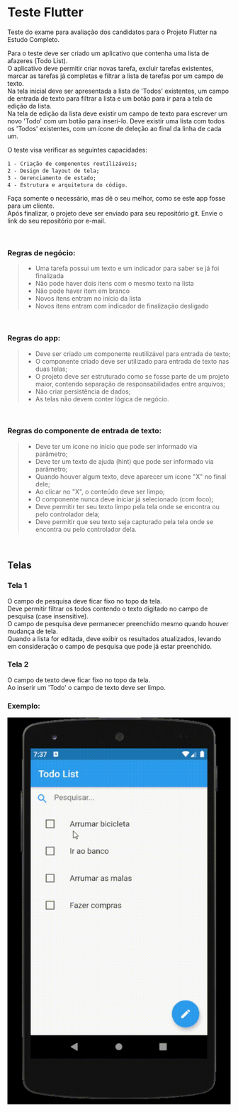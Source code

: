 # Teste Flutter

Teste do exame para avaliação dos candidatos para o Projeto Flutter na Estudo Completo.

Para o teste deve ser criado um aplicativo que contenha uma lista de afazeres (Todo List).<br>
O aplicativo deve permitir criar novas tarefa, excluir tarefas existentes, marcar as tarefas já completas e filtrar a lista de tarefas por um campo de texto.<br>
Na tela inicial deve ser apresentada a lista de 'Todos' existentes, um campo de entrada de texto para filtrar a lista e um botão para ir para a tela de edição da lista.<br>
Na tela de edição da lista deve existir um campo de texto para escrever um novo 'Todo' com um botão para inserí-lo. Deve existir uma lista com todos os 'Todos' existentes, com um ícone de deleção ao final da linha de cada um.

O teste visa verificar as seguintes capacidades:

    1 - Criação de componentes reutilizáveis;
    2 - Design de layout de tela;
    3 - Gerenciamento de estado;
    4 - Estrutura e arquitetura do código.

    
Faça somente o necessário, mas dê o seu melhor, como se este app fosse para um cliente.<br>
Após finalizar, o projeto deve ser enviado para seu repositório git. Envie o link do seu repositório por e-mail.<br>


<br> 

### Regras de negócio:
> - Uma tarefa possui um texto e um indicador para saber se já foi finalizada<br>
> - Não pode haver dois itens com o mesmo texto na lista<br>
> - Não pode haver item em branco<br>
> - Novos itens entram no início da lista<br>
> - Novos itens entram com indicador de finalização desligado

<br>

### Regras do app:

> - Deve ser criado um componente reutilizável para entrada de texto;<br>
> - O componente criado deve ser utilizado para entrada de texto nas duas telas;<br>
> - O projeto deve ser estruturado como se fosse parte de um projeto maior, contendo separação de responsabilidades entre arquivos;<br>
> - Não criar persistência de dados;<br>
> - As telas não devem conter lógica de negócio.<br>

<br>

### Regras do componente de entrada de texto:
> - Deve ter um ícone no início que pode ser informado via parâmetro; <br>
> - Deve ter um texto de ajuda (hint) que pode ser informado via parâmetro; <br>
> - Quando houver algum texto, deve aparecer um ícone "X" no final dele; <br>
> - Ao clicar no "X", o conteúdo deve ser limpo; <br>
> - O componente nunca deve iniciar já selecionado (com foco); <br>
> - Deve permitir ter seu texto limpo pela tela onde se encontra ou pelo controlador dela; <br>
> - Deve permitir que seu texto seja capturado pela tela onde se encontra ou pelo controlador dela.

<br> 

## Telas

### Tela 1

O campo de pesquisa deve ficar fixo no topo da tela.<br>
Deve permitir filtrar os todos contendo o texto digitado no campo de pesquisa (case insensitive).<br>
O campo de pesquisa deve permanecer preenchido mesmo quando houver mudança de tela.<br>
Quando a lista for editada, deve exibir os resultados atualizados, levando em consideração o campo de pesquisa que pode já estar preenchido.<br>


### Tela 2

O campo de texto deve ficar fixo no topo da tela.<br>
Ao inserir um 'Todo' o campo de texto deve ser limpo.<br>

### Exemplo:

![](Exemplo.gif)
